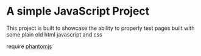 # A simple JavaScript Project

This project is built to showcase the ability to properly test pages built with some plain old html javascript and css

require [phantomjs](https://phantomjs.org/)
